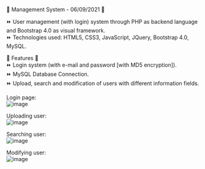 💫 Management System - 06/09/2021 💫  
  
⏩ User management (with login) system through PHP as backend language and Bootstrap 4.0 as visual framework.  
⏩ Technologies used: HTML5, CSS3, JavaScript, JQuery, Bootstrap 4.0, MySQL.  

💫 Features 💫  
⏩ Login system (with e-mail and password [with MD5 encryption]).  
⏩ MySQL Database Connection.  
⏩ Upload, search and modification of users with different information fields.
  
Login page:  
![image](https://user-images.githubusercontent.com/77444767/121438566-9ccf4100-c95a-11eb-8bd8-65669f49e9b5.png)  
  
Uploading user:  
![image](https://user-images.githubusercontent.com/77444767/121438400-5548b500-c95a-11eb-8281-ce11ef3a225c.png)  
  
Searching user:  
![image](https://user-images.githubusercontent.com/77444767/121438433-60034a00-c95a-11eb-80db-c85c84ac9c7c.png)  
  
Modifying user:  
![image](https://user-images.githubusercontent.com/77444767/121438486-71e4ed00-c95a-11eb-9367-58c8ff61210b.png)  
